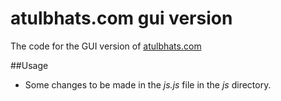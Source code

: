 # atulbhats.com gui version

The code for the GUI version of [atulbhats.com](htttp://atulbhats.com/gui)

##Usage

- Some changes to be made in the _js.js_ file in the _js_ directory. 



